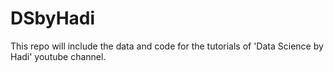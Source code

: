 # DSbyHadi
This repo will include the data and code for the tutorials of 'Data Science by Hadi' youtube channel.
